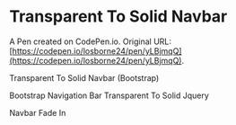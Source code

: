 # Transparent To Solid Navbar

A Pen created on CodePen.io. Original URL: [https://codepen.io/losborne24/pen/yLBjmqQ](https://codepen.io/losborne24/pen/yLBjmqQ).

Transparent To Solid Navbar (Bootstrap)

Bootstrap Navigation Bar Transparent To Solid Jquery

Navbar Fade In  